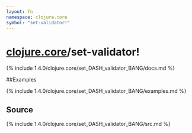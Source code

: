 ```yaml
---
layout: fn
namespace: clojure.core
symbol: "set-validator!"
---
```


# [clojure.core](../)/set-validator!

{% include 1.4.0/clojure.core/set_DASH_validator_BANG/docs.md %}

##Examples

{% include 1.4.0/clojure.core/set_DASH_validator_BANG/examples.md %}
## Source
{% include 1.4.0/clojure.core/set_DASH_validator_BANG/src.md %}

